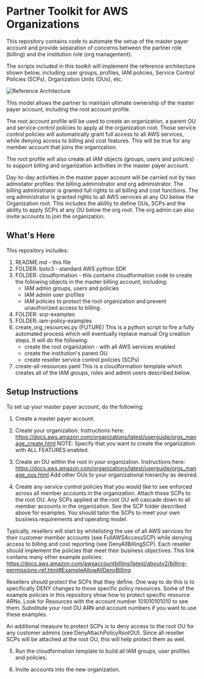 Partner Toolkit for AWS Organizations 
==================================================

This repository contains code to automate the setup of the master payer account and provide separation of concerns between the partner role (billing) and the institution role (org management).

The scripts included in this toolkit will implement the reference architecture shown below, including user groups, profiles, IAM policies, Service Control Policies (SCPs), Organization Units (OUs), etc. 

![Reference Architecture](https://github.com/rjgleave/aws-organizations-partner-toolkit/blob/master/assets/AWS-orgs-for-resellers-v2.png)

This model allows the partner to maintain ultimate ownership of the master payer account, including the root account profile.  

The root account profile will be used to create an organization, a parent OU and service control policies to apply at the organization root.  Those service control policies will automatically grant full access to all AWS services, while denying access to billing and cost features.  This will be true for any member account that joins the organization.    

The root profile will also create all IAM objects (groups, users and policies) to support billing and organization activities in the master payer account.  

Day-to-day activities in the master payer account will be carried out by two admistator profiles: the billing administrator and org administrator.   The billing administrator is granted full rights to all billing and cost functions.  The org administrator is granted rights to all AWS services at any OU below the Organization root.  This includes the ability to define OUs, SCPs and the ability to apply SCPs at any OU below the org root.  The org admin can also invite accounts to join the organization.  


What's Here
-----------

This repository includes:

1. README.md - this file
2. FOLDER: boto3 - standard AWS python SDK 
3. FOLDER: cloudformation - this contains cloudformation code to create
the following objects in the master billing account, including:
    *   IAM admin groups, users and policies
    *   IAM admin user profiles 
    *   IAM policies to protect the root organization and prevent unauthorized access to billing.
4. FOLDER: scp-examples  
5. FOLDER: iam-policy-examples
6. create_org_resources.py (FUTURE) This is a python script to fire a fully automated process which will eventually replace manual Org creation steps.  It will do the following:
    *   create the root organization - with all AWS services enabled
    *   create the institution's parent OU
    *   create reseller service control policies (SCPs)
7. create-all-resources.yaml   This is a cloudformation template which creates all of the IAM groups, roles and admin users described below.   

Setup Instructions
------------------

To set up your master payer account, do the following:

1. Create a master payer account.

2. Create your organization.   Instructions here: https://docs.aws.amazon.com/organizations/latest/userguide/orgs_manage_create.html  NOTE: Specify that you want to create the organization with ALL FEATURES enabled.

3. Create an OU within the root in your organization.   Instructions here: https://docs.aws.amazon.com/organizations/latest/userguide/orgs_manage_ous.html Add other OUs to your organizational hierarchy as desired.

4. Create any service control policies that you would like to see enforced across all member accounts in the organization.  Attach those SCPs to the root OU.  Any SCPs applied at the root OU will cascade down to all member accounts in the organization.  See the SCP folder described above for examples.  You should tailor the SCPs to meet your own business requirements and operating model.  

Typically, resellers will start by whitelisting the use of all AWS services for their customer member accounts (see FullAWSAccessSCP) while denying access to billing and cost reporting (see DenyAllBillingSCP).  Each reseller should implement the policies that meet their business objectives. This link contains many other example policies: https://docs.aws.amazon.com/awsaccountbilling/latest/aboutv2/billing-permissions-ref.html#ExampleAllowAllDenyBilling

Resellers should protect the SCPs that they define.  One way to do this is to specifically DENY changes to those specific policy resources.  Some of the example policies in this repository show how to protect specific resource ARNs.  Look for Resources with the account number 101010101010 to see them.  Substitute your root OU ARN and account numbers if you want to use these examples.   

An additional measure to protect SCPs is to deny access to the root OU for any customer admins (see DenyAttachPolicyRootOU).  Since all reseller SCPs will be attached at the root OU, this will help protect them as well.   

5. Run the cloudformation template to build all IAM groups, user profiles and policies.

6. Invite accounts into the new organization.
